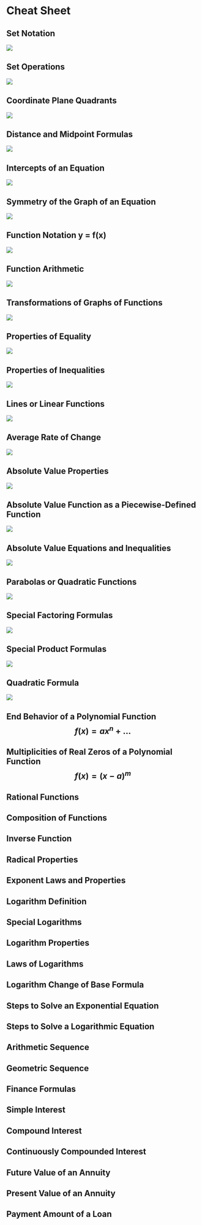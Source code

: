 # Cheat Sheet

## Set Notation

![](../../.gitbook/assets/03-01-19-05-50.png)

## Set Operations

![](../../.gitbook/assets/03-01-19-05-54.png)

## Coordinate Plane Quadrants

![](../../.gitbook/assets/03-01-19-05-54_1.png)

## Distance and Midpoint Formulas

![](../../.gitbook/assets/03-01-19-05-54_2.png)

## Intercepts of an Equation

![](../../.gitbook/assets/03-01-19-05-54_3%20%281%29.png)

## Symmetry of the Graph of an Equation

![](../../.gitbook/assets/03-01-19-05-54_4.png)

## Function Notation y = f\(x\)

![](../../.gitbook/assets/03-01-19-05-54_5.png)

## Function Arithmetic

![](../../.gitbook/assets/03-01-19-05-54_6.png)

## Transformations of Graphs of Functions

![](../../.gitbook/assets/03-01-19-05-54_7.png)

## Properties of Equality

![](../../.gitbook/assets/03-01-19-05-55.png)

## Properties of Inequalities

![](../../.gitbook/assets/03-01-19-05-55_1.png)

## Lines or Linear Functions

![](../../.gitbook/assets/03-01-19-05-55_2.png)

## Average Rate of Change

![](../../.gitbook/assets/03-01-19-05-55_3.png)

## Absolute Value Properties

![](../../.gitbook/assets/03-01-19-05-55_4.png)

## Absolute Value Function as a Piecewise-Defined Function

![](../../.gitbook/assets/03-01-19-05-55_5.png)

## Absolute Value Equations and Inequalities

![](../../.gitbook/assets/03-01-19-05-55_6.png)

## Parabolas or Quadratic Functions

![](../../.gitbook/assets/03-01-19-05-55_7.png)

## Special Factoring Formulas

![](../../.gitbook/assets/03-01-19-05-56.png)

## Special Product Formulas

![](../../.gitbook/assets/03-01-19-05-56_1.png)

## Quadratic Formula

![](../../.gitbook/assets/03-01-19-05-56_2.png)

## End Behavior of a Polynomial Function $$f(x)=ax^n+...$$ 

## Multiplicities of Real Zeros of a Polynomial Function $$f(x)=(x-a)^m$$ 

## Rational Functions

## Composition of Functions

## Inverse Function

## Radical Properties

## Exponent Laws and Properties

## Logarithm Definition

## Special Logarithms

## Logarithm Properties

## Laws of Logarithms

## Logarithm Change of Base Formula

## Steps to Solve an Exponential Equation

## Steps to Solve a Logarithmic Equation

## Arithmetic Sequence

## Geometric Sequence

## Finance Formulas

## Simple Interest

## Compound Interest

## Continuously Compounded Interest

## Future Value of an Annuity

## Present Value of an Annuity

## Payment Amount of a Loan

